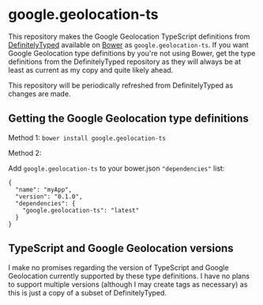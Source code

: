google.geolocation-ts
==

This repository makes the Google Geolocation TypeScript definitions from [DefinitelyTyped](https://github.com/borisyankov/DefinitelyTyped) available on [Bower](http://bower.io) as `google.geolocation-ts`. If you want Google Geolocation type definitions by you're not using Bower, get the type definitions from the DefinitelyTyped repository as they will always be at least as current as my copy and quite likely ahead.

This repository will be periodically refreshed from DefinitelyTyped as changes are made.

Getting the Google Geolocation type definitions
--
Method 1:
`bower install google.geolocation-ts`

Method 2:

Add `google.geolocation-ts` to your bower.json `"dependencies"` list:

    {
      "name": "myApp",
      "version": "0.1.0",
      "dependencies": {
        "google.geolocation-ts": "latest"
      }
    }

TypeScript and Google Geolocation versions
--
I make no promises regarding the version of TypeScript and Google Geolocation currently supported by these type definitions. I have no plans to support multiple versions (although I may create tags as necessary) as this is just a copy of a subset of DefinitelyTyped.